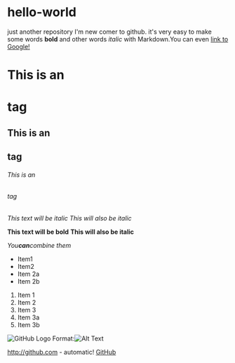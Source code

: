 # hello-world
just another repository
I'm new comer to github.
it's very easy to make some words **bold** and other words *italic* with Markdown.You can even [link to Google!](http://google.com)

# This is an <h1> tag
## This is an <h2> tag
###### This is an <h6> tag

*This text will be italic*
_This will also be italic_

**This text will be bold**
__This will also be italic__

_You**can**combine them_

* Item1
* Item2
 * Item 2a
 * Item 2b

1. Item 1
1. Item 2
1. Item 3
  1. Item 3a
  1. Item 3b

![GitHub Logo](/images/logo.png)
Format:![Alt Text](url)

http://github.com - automatic!
[GitHub](http://github.com)
